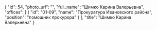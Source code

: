 {
    "id": 54,
    "photo_url": "",
    "full_name": "Шимко Карина Валерьевна",
    "offices": [
        {
            "id": "01-09",
            "name": "Прокуратура Ивановского района",
            "position": "помощник прокурора"
        }
    ],
    "title": "Шимко Карина Валерьевна"
}